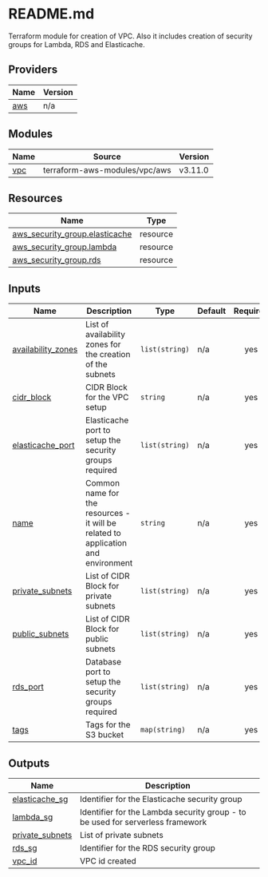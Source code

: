 # README.md

Terraform module for creation of VPC.
Also it includes creation of security groups for Lambda, RDS and Elasticache.

## Providers

| Name | Version |
|------|---------|
| <a name="provider_aws"></a> [aws](#provider\_aws) | n/a |

## Modules

| Name | Source | Version |
|------|--------|---------|
| <a name="module_vpc"></a> [vpc](#module\_vpc) | terraform-aws-modules/vpc/aws | v3.11.0 |

## Resources

| Name | Type |
|------|------|
| [aws_security_group.elasticache](https://registry.terraform.io/providers/hashicorp/aws/latest/docs/resources/security_group) | resource |
| [aws_security_group.lambda](https://registry.terraform.io/providers/hashicorp/aws/latest/docs/resources/security_group) | resource |
| [aws_security_group.rds](https://registry.terraform.io/providers/hashicorp/aws/latest/docs/resources/security_group) | resource |

## Inputs

| Name | Description | Type | Default | Required |
|------|-------------|------|---------|:--------:|
| <a name="input_availability_zones"></a> [availability\_zones](#input\_availability\_zones) | List of availability zones for the creation of the subnets | `list(string)` | n/a | yes |
| <a name="input_cidr_block"></a> [cidr\_block](#input\_cidr\_block) | CIDR Block for the VPC setup | `string` | n/a | yes |
| <a name="input_elasticache_port"></a> [elasticache\_port](#input\_elasticache\_port) | Elasticache port to setup the security groups required | `list(string)` | n/a | yes |
| <a name="input_name"></a> [name](#input\_name) | Common name for the resources - it will be related to application and environment | `string` | n/a | yes |
| <a name="input_private_subnets"></a> [private\_subnets](#input\_private\_subnets) | List of CIDR Block for private subnets | `list(string)` | n/a | yes |
| <a name="input_public_subnets"></a> [public\_subnets](#input\_public\_subnets) | List of CIDR Block for public subnets | `list(string)` | n/a | yes |
| <a name="input_rds_port"></a> [rds\_port](#input\_rds\_port) | Database port to setup the security groups required | `list(string)` | n/a | yes |
| <a name="input_tags"></a> [tags](#input\_tags) | Tags for the S3 bucket | `map(string)` | n/a | yes |

## Outputs

| Name | Description |
|------|-------------|
| <a name="output_elasticache_sg"></a> [elasticache\_sg](#output\_elasticache\_sg) | Identifier for the Elasticache security group |
| <a name="output_lambda_sg"></a> [lambda\_sg](#output\_lambda\_sg) | Identifier for the Lambda security group - to be used for serverless framework |
| <a name="output_private_subnets"></a> [private\_subnets](#output\_private\_subnets) | List of private subnets |
| <a name="output_rds_sg"></a> [rds\_sg](#output\_rds\_sg) | Identifier for the RDS security group |
| <a name="output_vpc_id"></a> [vpc\_id](#output\_vpc\_id) | VPC id created |
